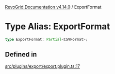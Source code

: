 [RevoGrid Documentation v4.14.0](README.md) / ExportFormat

# Type Alias: ExportFormat

```ts
type ExportFormat: Partial<CSVFormat>;
```

## Defined in

[src/plugins/export/export.plugin.ts:17](https://github.com/revolist/revogrid/blob/2b1eda543a592a83efe8431f6a1b419eb9a6f193/src/plugins/export/export.plugin.ts#L17)
